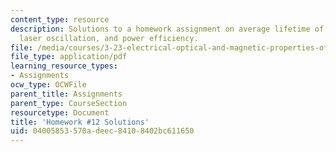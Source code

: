 ```yaml
---
content_type: resource
description: Solutions to a homework assignment on average lifetime of excited carriers,
  laser oscillation, and power efficiency.
file: /media/courses/3-23-electrical-optical-and-magnetic-properties-of-materials-fall-2007/04005853570adeec84108402bc611650_sol12.pdf
file_type: application/pdf
learning_resource_types:
- Assignments
ocw_type: OCWFile
parent_title: Assignments
parent_type: CourseSection
resourcetype: Document
title: 'Homework #12 Solutions'
uid: 04005853-570a-deec-8410-8402bc611650
---
```

